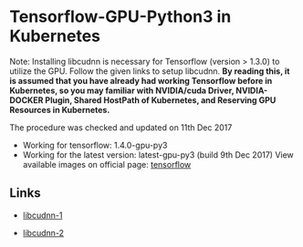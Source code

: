 # Tensorflow-GPU-Python3 in Kubernetes
Note: Installing libcudnn is necessary for Tensorflow (version > 1.3.0) to utilize the GPU. Follow the given links to setup libcudnn.
**By reading this, it is assumed that you have already had working Tensorflow before in Kubernetes, so you may familiar with NVIDIA/cuda Driver, NVIDIA-DOCKER Plugin, Shared HostPath of Kubernetes, and Reserving GPU Resources in Kubernetes.**

The procedure was checked and updated on 11th Dec 2017
* Working for tensorflow: 1.4.0-gpu-py3
* Working for the latest version: latest-gpu-py3 (build 9th Dec 2017)
View available images on official page: [tensorflow](https://hub.docker.com/r/tensorflow/tensorflow/tags/)

## Links
* [libcudnn-1](https://stackoverflow.com/questions/42013316/after-building-tensorflow-from-source-seeing-libcudart-so-and-libcudnn-errors/45787225#45787225)

* [libcudnn-2](https://askubuntu.com/questions/767269/how-can-i-install-cudnn-on-ubuntu-16-04)
